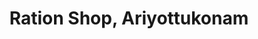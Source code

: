 ---
title: "Ration Shop, Ariyottukonam"
url: /trivandrum/ration-shop-ariyottukonam/
shop: Lebensmittel
---